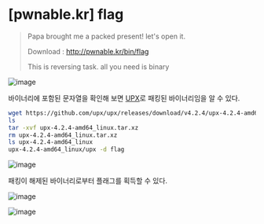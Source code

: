 # [pwnable.kr] flag

> Papa brought me a packed present! let's open it.
>
> Download : http://pwnable.kr/bin/flag
>
> This is reversing task. all you need is binary

![image](https://github.com/user-attachments/assets/174b90e5-297f-4e33-9352-fc40b873160a)

바이너리에 포함된 문자열을 확인해 보면 [UPX](https://upx.sf.net)로 패킹된 바이너리임을 알 수 있다.

```bash
wget https://github.com/upx/upx/releases/download/v4.2.4/upx-4.2.4-amd64_linux.tar.xz
ls
tar -xvf upx-4.2.4-amd64_linux.tar.xz
rm upx-4.2.4-amd64_linux.tar.xz
ls upx-4.2.4-amd64_linux
upx-4.2.4-amd64_linux/upx -d flag
```

![image](https://github.com/user-attachments/assets/2242bffb-69f9-402a-929e-d87cdfc3d5a6)

패킹이 해제된 바이너리로부터 플래그를 획득할 수 있다.

![image](https://github.com/user-attachments/assets/ddd9fee3-8b0c-4b4b-be6a-458e427f09bc)

![image](https://github.com/user-attachments/assets/0f7e9375-737e-4971-be8f-4187c4c918e9)